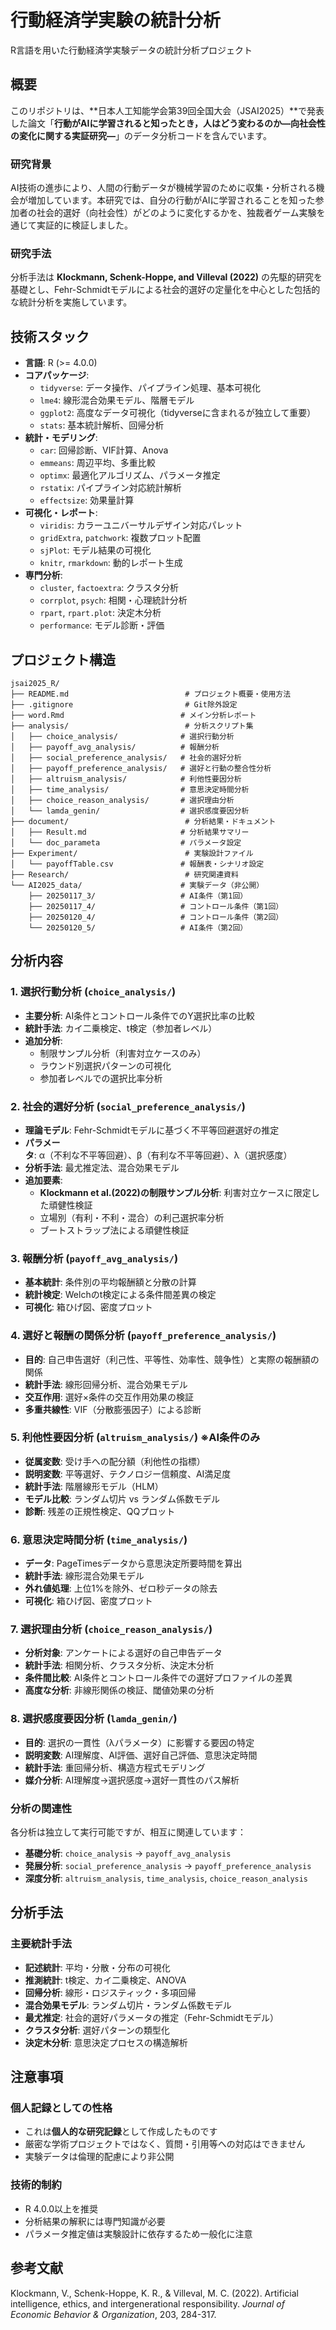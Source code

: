 # 行動経済学実験の統計分析

R言語を用いた行動経済学実験データの統計分析プロジェクト

## 概要

このリポジトリは、**日本人工知能学会第39回全国大会（JSAI2025）**で発表した論文「**行動がAIに学習されると知ったとき，人はどう変わるのか―向社会性の変化に関する実証研究―**」のデータ分析コードを含んでいます。

### 研究背景
AI技術の進歩により、人間の行動データが機械学習のために収集・分析される機会が増加しています。本研究では、自分の行動がAIに学習されることを知った参加者の社会的選好（向社会性）がどのように変化するかを、独裁者ゲーム実験を通じて実証的に検証しました。

### 研究手法
分析手法は **Klockmann, Schenk-Hoppe, and Villeval (2022)** の先駆的研究を基礎とし、Fehr-Schmidtモデルによる社会的選好の定量化を中心とした包括的な統計分析を実施しています。

## 技術スタック

- **言語**: R (>= 4.0.0)
- **コアパッケージ**: 
  - `tidyverse`: データ操作、パイプライン処理、基本可視化
  - `lme4`: 線形混合効果モデル、階層モデル
  - `ggplot2`: 高度なデータ可視化（tidyverseに含まれるが独立して重要）
  - `stats`: 基本統計解析、回帰分析
- **統計・モデリング**:
  - `car`: 回帰診断、VIF計算、Anova
  - `emmeans`: 周辺平均、多重比較
  - `optimx`: 最適化アルゴリズム、パラメータ推定
  - `rstatix`: パイプライン対応統計解析
  - `effectsize`: 効果量計算
- **可視化・レポート**:
  - `viridis`: カラーユニバーサルデザイン対応パレット
  - `gridExtra`, `patchwork`: 複数プロット配置
  - `sjPlot`: モデル結果の可視化
  - `knitr`, `rmarkdown`: 動的レポート生成
- **専門分析**:
  - `cluster`, `factoextra`: クラスタ分析
  - `corrplot`, `psych`: 相関・心理統計分析
  - `rpart`, `rpart.plot`: 決定木分析
  - `performance`: モデル診断・評価

## プロジェクト構造

```
jsai2025_R/
├── README.md                          # プロジェクト概要・使用方法
├── .gitignore                         # Git除外設定
├── word.Rmd                          # メイン分析レポート
├── analysis/                          # 分析スクリプト集
│   ├── choice_analysis/              # 選択行動分析
│   ├── payoff_avg_analysis/          # 報酬分析  
│   ├── social_preference_analysis/   # 社会的選好分析
│   ├── payoff_preference_analysis/   # 選好と行動の整合性分析
│   ├── altruism_analysis/            # 利他性要因分析
│   ├── time_analysis/                # 意思決定時間分析
│   ├── choice_reason_analysis/       # 選択理由分析
│   └── lamda_genin/                  # 選択感度要因分析
├── document/                          # 分析結果・ドキュメント
│   ├── Result.md                     # 分析結果サマリー
│   └── doc_parameta                  # パラメータ設定
├── Experiment/                        # 実験設計ファイル
│   └── payoffTable.csv               # 報酬表・シナリオ設定
├── Research/                          # 研究関連資料
└── AI2025_data/                      # 実験データ（非公開）
    ├── 20250117_3/                   # AI条件（第1回）
    ├── 20250117_4/                   # コントロール条件（第1回）
    ├── 20250120_4/                   # コントロール条件（第2回）
    └── 20250120_5/                   # AI条件（第2回）
```

## 分析内容

### 1. 選択行動分析 (`choice_analysis/`)
- **主要分析**: AI条件とコントロール条件でのY選択比率の比較
- **統計手法**: カイ二乗検定、t検定（参加者レベル）
- **追加分析**: 
  - 制限サンプル分析（利害対立ケースのみ）
  - ラウンド別選択パターンの可視化
  - 参加者レベルでの選択比率分析

### 2. 社会的選好分析 (`social_preference_analysis/`)
- **理論モデル**: Fehr-Schmidtモデルに基づく不平等回避選好の推定
- **パラメータ**: α（不利な不平等回避）、β（有利な不平等回避）、λ（選択感度）
- **分析手法**: 最尤推定法、混合効果モデル
- **追加要素**:
  - **Klockmann et al.(2022)の制限サンプル分析**: 利害対立ケースに限定した頑健性検証
  - 立場別（有利・不利・混合）の利己選択率分析
  - ブートストラップ法による頑健性検証

### 3. 報酬分析 (`payoff_avg_analysis/`)
- **基本統計**: 条件別の平均報酬額と分散の計算
- **統計検定**: Welchのt検定による条件間差異の検定
- **可視化**: 箱ひげ図、密度プロット

### 4. 選好と報酬の関係分析 (`payoff_preference_analysis/`)
- **目的**: 自己申告選好（利己性、平等性、効率性、競争性）と実際の報酬額の関係
- **統計手法**: 線形回帰分析、混合効果モデル
- **交互作用**: 選好×条件の交互作用効果の検証
- **多重共線性**: VIF（分散膨張因子）による診断

### 5. 利他性要因分析 (`altruism_analysis/`) ※AI条件のみ
- **従属変数**: 受け手への配分額（利他性の指標）
- **説明変数**: 平等選好、テクノロジー信頼度、AI満足度
- **統計手法**: 階層線形モデル（HLM）
- **モデル比較**: ランダム切片 vs ランダム係数モデル
- **診断**: 残差の正規性検定、QQプロット

### 6. 意思決定時間分析 (`time_analysis/`)
- **データ**: PageTimesデータから意思決定所要時間を算出
- **統計手法**: 線形混合効果モデル
- **外れ値処理**: 上位1%を除外、ゼロ秒データの除去
- **可視化**: 箱ひげ図、密度プロット

### 7. 選択理由分析 (`choice_reason_analysis/`)
- **分析対象**: アンケートによる選好の自己申告データ
- **統計手法**: 相関分析、クラスタ分析、決定木分析
- **条件間比較**: AI条件とコントロール条件での選好プロファイルの差異
- **高度な分析**: 非線形関係の検証、閾値効果の分析

### 8. 選択感度要因分析 (`lamda_genin/`)
- **目的**: 選択の一貫性（λパラメータ）に影響する要因の特定
- **説明変数**: AI理解度、AI評価、選好自己評価、意思決定時間
- **統計手法**: 重回帰分析、構造方程式モデリング
- **媒介分析**: AI理解度→選択感度→選好一貫性のパス解析


### 分析の関連性
各分析は独立して実行可能ですが、相互に関連しています：
- **基礎分析**: `choice_analysis` → `payoff_avg_analysis`
- **発展分析**: `social_preference_analysis` → `payoff_preference_analysis`
- **深度分析**: `altruism_analysis`, `time_analysis`, `choice_reason_analysis`

## 分析手法

### 主要統計手法
- **記述統計**: 平均・分散・分布の可視化
- **推測統計**: t検定、カイ二乗検定、ANOVA
- **回帰分析**: 線形・ロジスティック・多項回帰
- **混合効果モデル**: ランダム切片・ランダム係数モデル
- **最尤推定**: 社会的選好パラメータの推定（Fehr-Schmidtモデル）
- **クラスタ分析**: 選好パターンの類型化
- **決定木分析**: 意思決定プロセスの構造解析

## 注意事項

### 個人記録としての性格
- これは**個人的な研究記録**として作成したものです
- 厳密な学術プロジェクトではなく、質問・引用等への対応はできません
- 実験データは倫理的配慮により非公開

### 技術的制約
- R 4.0.0以上を推奨
- 分析結果の解釈には専門知識が必要
- パラメータ推定値は実験設計に依存するため一般化に注意

## 参考文献

Klockmann, V., Schenk-Hoppe, K. R., & Villeval, M. C. (2022). Artificial intelligence, ethics, and intergenerational responsibility. *Journal of Economic Behavior & Organization*, 203, 284-317.

